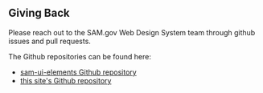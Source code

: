 ## Giving Back

Please reach out to the SAM.gov Web Design System team through github issues and pull requests.

The Github repositories can be found here:
- [sam-ui-elements Github repository](https://github.com/GSA/sam-ui-elements)
- [this site's Github repository](https://github.com/GSA/sam-design-system-site)